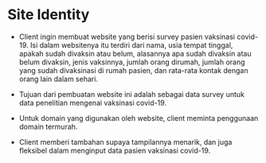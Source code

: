 # Site Identity


* Client ingin membuat website yang berisi survey pasien vaksinasi covid-19. Isi dalam websitenya itu terdiri dari nama, usia tempat tinggal, apakah sudah divaksin atau belum, alasannya apa sudah divaksin atau belum divaksin, jenis vaksinnya, jumlah orang dirumah, jumlah orang yang sudah divaksinasi di rumah pasien, dan rata-rata kontak dengan orang lain dalam sehari.

* Tujuan dari pembuatan website ini adalah sebagai data survey untuk data penelitian mengenai vaksinasi covid-19.

* Untuk domain yang digunakan oleh website, client meminta penggunaan domain termurah.

* Client memberi tambahan supaya tampilannya menarik, dan juga fleksibel dalam menginput data pasien vaksinasi covid-19.

